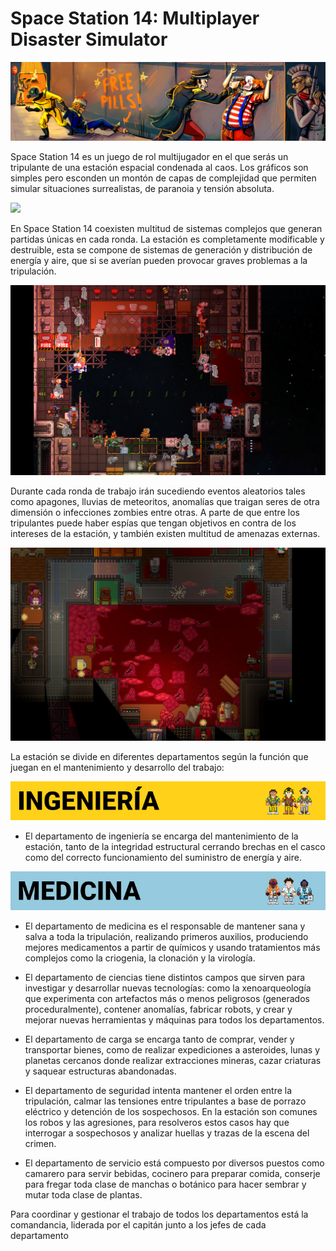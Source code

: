 # Space Station 14: Multiplayer Disaster Simulator

![](ss14-banner.jpg)


Space Station 14 es un juego de rol multijugador en el que serás un tripulante de una estación espacial condenada al caos.
Los gráficos son simples pero esconden un montón de capas de complejidad que permiten simular situaciones surrealistas, de paranoia y tensión absoluta.

![](judge.gif)

En Space Station 14 coexisten multitud de sistemas complejos que generan partidas únicas en cada ronda. La estación es completamente modificable y destruible, esta se compone de sistemas de generación y distribución de energía y aire, que si se averían pueden provocar graves problemas a la tripulación.

![](destruction.png)

Durante cada ronda de trabajo irán sucediendo eventos aleatorios tales como apagones, lluvias de meteoritos, anomalías que traigan seres de otra dimensión o infecciones zombies entre otras. A parte de que entre los tripulantes puede haber espías que tengan objetivos en contra de los intereses de la estación, y también existen multitud de amenazas externas.

![](flesh-anomaly.png)

La estación se divide en diferentes departamentos según la función que juegan en el mantenimiento y desarrollo del trabajo:

![Departamento de ingeniería](engineering.jpg)

- El departamento de ingeniería se encarga del mantenimiento de la estación, tanto de la integridad estructural cerrando brechas en el casco como del correcto funcionamiento del suministro de energía y aire.

![Departamento de medicina](medical.jpg)

- El departamento de medicina es el responsable de mantener sana y salva a toda la tripulación, realizando primeros auxilios, produciendo mejores medicamentos a partir de químicos y usando tratamientos más complejos como la criogenia, la clonación y la virología.

- El departamento de ciencias tiene distintos campos que sirven para investigar y desarrollar nuevas tecnologías: como la xenoarqueología que experimenta con artefactos más o menos peligrosos (generados proceduralmente), contener anomalías, fabricar robots, y crear y mejorar nuevas herramientas y máquinas para todos los departamentos.

- El departamento de carga se encarga tanto de comprar, vender y transportar bienes, como de realizar expediciones a asteroides, lunas y planetas cercanos donde realizar extracciones mineras, cazar criaturas y saquear estructuras abandonadas.

- El departamento de seguridad intenta mantener el orden entre la tripulación, calmar las tensiones entre tripulantes a base de porrazo eléctrico y detención de los sospechosos. En la estación son comunes los robos y las agresiones, para resolveros estos casos hay que interrogar a sospechosos y analizar huellas y trazas de la escena del crimen.

- El departamento de servicio está compuesto por diversos puestos como camarero para servir bebidas, cocinero para preparar comida, conserje para fregar toda clase de manchas o botánico para hacer sembrar y mutar toda clase de plantas.

Para coordinar y gestionar el trabajo de todos los departamentos está la comandancia, liderada por el capitán junto a los jefes de cada departamento

